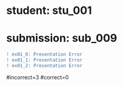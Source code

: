 # student: stu_001
# submission: sub_009

```diff
! ex01_0: Presentation Error
! ex01_1: Presentation Error
! ex01_2: Presentation Error
```
#incorrect=3
#correct=0
